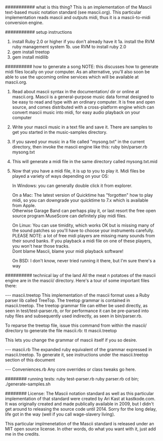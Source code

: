 ########### what is this thing?
This is an implementation of the Mascii text-based music notation standard (see mascii.org).  This particular implementation reads mascii and outputs midi, thus it is a mascii-to-midi conversion engine.

########### setup instructions
1. install Ruby 2.0 or higher if you don't already have it
    1a. install the RVM ruby management system
    1b. use RVM to install ruby 2.0
2. gem install treetop
3. gem install midilib

########## how to generate a song
NOTE: this discusses how to generate midi files locally on your computer.  As an alternative, you'll also soon be able to use the upcoming online services which will be available at mascii.org.

1. Read about mascii syntax in the documentation/ dir or online at mascii.org.  Mascii is a general-purpose music data format designed to be easy to read and type with an ordinary computer.  It is free and open source, and comes distributed with a cross-platform engine which can convert mascii music into midi, for easy audio playback on your computer
2. Write your mascii music in a text file and save it.  There are samples to get you started in the music-samples directory.
3. If you saved your music in a file called "mysong.txt" in the current directory, then invoke the mascii engine like this:
    ruby bin/parser.rb mysong.txt
4. This will generate a midi file in the same directory called mysong.txt.mid
5. Now that you have a midi file, it is up to you to play it.  Midi files be played a variety of ways depending on your OS:  

    In Windows:
        you can generally double click it from explorer.  

    On a Mac:
        The latest version of Quicktime has "forgotten" how to play midi, so you can downgrade your quicktime to 7.x which is available from Apple.  
        Otherwise Garage Band can perhaps play it, or last resort the free open source program MuseScore can definitely play midi files.
    
    On Linux: 
        You can use timidity, which works OK but is missing many of the sound patches so you'll have to choose your instruments carefully.  
        PLEASE NOTE: a lot of free midi players are missing many sounds from their sound banks.  If you playback a midi file on one of these players, you won't hear those tracks.  
        Dont blame Mascii, blame your midi playback software!
 
    On BSD:
        I don't know, never tried running it there, but I'm sure there's a way 

########## technical lay of the land
All the meat n potatoes of the mascii engine are in the mascii/ directory.  Here's a tour of some important files there:

--- mascii.treetop 
This implementation of the mascii format uses a Ruby parser lib called TreeTop.  The treetop grammar is contained in mascii.treetop. The treetop grammar file can either be used directly, as seen in test/test-parser.rb, or for performance it can be pre-parsed into ruby files and subsequently used indirectly, as seen in bin/parser.rb.

To reparse the treetop file, issue this command from within the mascii/ directory to generate the file mascii.rb:
    tt mascii.treetop

This lets you change the grammar of mascii itself if you so desire.

--- mascii.rb
The expanded ruby equivalent of the grammar expressed in mascii.treetop.  To generate it, see instructions under the mascii.treetop section of this document

--- Conveniences.rb
Any core overrides or class tweaks go here.


######## running tests:
ruby test-parser.rb
ruby parser.rb
cd bin; ./generate-samples.sh

######## License:
The Mascii notation standard as well as this particular implementation of that standard were created by Ari Kast at kastkode.com.  It was originally created and made publically available in 2009, but I didn't get around to releasing the source code until 2014.  Sorry for the long delay, life got in the way (well if you call wage-slavery living).

This particular implmenetation of the Mascii standard is released under an MIT open source license.  In other words, do what you want with it, just add me in the credits.


